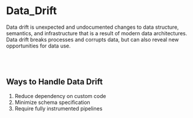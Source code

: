 # Data_Drift
Data drift is unexpected and undocumented changes to data structure, semantics, and infrastructure that is a result of modern data architectures. Data drift breaks processes and corrupts data, but can also reveal new opportunities for data use.

<br> <br> 
## Ways to Handle Data Drift
1. Reduce dependency on custom code
2. Minimize schema specification
3. Require fully instrumented pipelines
